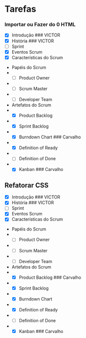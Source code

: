 # Tarefas

### Importar ou Fazer do 0 HTML
- [x] Introdução ### VICTOR
- [x] História  ### VICTOR
- [ ] Sprint
- [x] Eventos Scrum
- [x] Características do Scrum
- Papéis do Scrum
- - [ ] Product Owner 
- - [ ] Scrum Master
- - [ ] Developer Team
- Artefatos do Scrum
- - [x] Product Backlog
- - [x] Sprint Backlog
- - [x] Burndown Chart ### Carvalho
- - [x] Definition of Ready
- - [ ] Definition of Done
- - [x] Kanban ### Carvalho

## Refatorar CSS

- [x] Introdução ### VICTOR
- [x] História ### VICTOR
- [ ] Sprint    
- [x] Eventos Scrum
- [x] Características do Scrum
- Papéis do Scrum
- - [ ] Product Owner 
- - [ ] Scrum Master
- - [ ] Developer Team
- Artefatos do Scrum
- - [x] Product Backlog ### Carvalho
- - [x] Sprint Backlog
- - [x] Burndown Chart
- - [x] Definition of Ready
- - [ ] Definition of Done
- - [x] Kanban ### Carvalho